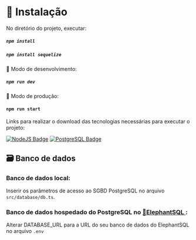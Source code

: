 # :file_folder: Instalação

No diretório do projeto, executar:

##### `npm install`
##### `npm install sequelize`
:wrench: Modo de desenvolvimento:  
##### `npm run dev`
:hammer: Modo de produção: 
#### `npm run start`

Links para realizar o download das tecnologias necessárias para executar o projeto:

[![NodeJS Badge](https://img.shields.io/badge/Node.js-43853D?style=for-the-badge&logo=node.js&logoColor=white)](https://nodejs.org/en/download/)
[![PostgreSQL Badge](https://img.shields.io/badge/PostgreSQL-316192?style=for-the-badge&logo=postgresql&logoColor=white) ](https://www.postgresql.org/download/)

## :card_file_box: Banco de dados  

### Banco de dados local:
Inserir os parâmetros de acesso ao SGBD PostgreSQL no arquivo `src/database/db.ts`.

### Banco de dados hospedado do PostgreSQL no [:elephant:ElephantSQL ](https://www.elephantsql.com/) :
Alterar DATABASE_URL para a URL do seu banco de dados do ElephantSQL no arquivo `.env`
